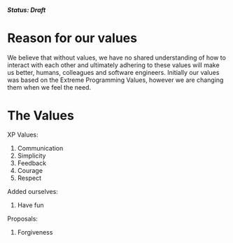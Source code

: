 ##### Status: Draft

# Reason for our values

We believe that without values, we have no shared understanding of how to interact with each other and ultimately adhering to these values will make us better, humans, colleagues and software engineers. Initially our values was based on the Extreme Programming Values, however we are changing them when we feel the need.

# The Values

XP Values:

1. Communication
1. Simplicity
1. Feedback
1. Courage
1. Respect

Added ourselves:

1. Have fun

Proposals:

1. Forgiveness
